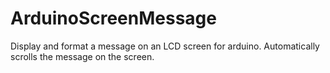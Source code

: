 # ArduinoScreenMessage
Display and format a message on an LCD screen for arduino. Automatically scrolls the message on the screen.
